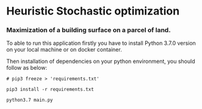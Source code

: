 # Heuristic Stochastic optimization

### Maximization of a building surface on a parcel of land. 
    
To able to run this application firstly you have to install 
Python 3.7.0 version on your local machine or on docker container.     

Then installation of dependencies on your python environment, you should follow as below:
    
    # pip3 freeze > 'requirements.txt'
    
    pip3 install -r requirements.txt
    
    python3.7 main.py
